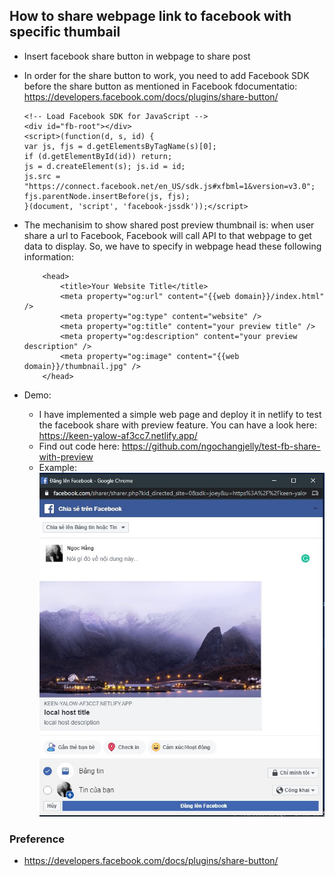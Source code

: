 ## How to share webpage link to facebook with specific thumbail

- Insert facebook share button in webpage to share post
- In order for the share button to work, you need to add Facebook SDK before the share button as mentioned in Facebook fdocumentatio: https://developers.facebook.com/docs/plugins/share-button/

    ```
    <!-- Load Facebook SDK for JavaScript -->
    <div id="fb-root"></div>
    <script>(function(d, s, id) {
    var js, fjs = d.getElementsByTagName(s)[0];
    if (d.getElementById(id)) return;
    js = d.createElement(s); js.id = id;
    js.src = "https://connect.facebook.net/en_US/sdk.js#xfbml=1&version=v3.0";
    fjs.parentNode.insertBefore(js, fjs);
    }(document, 'script', 'facebook-jssdk'));</script>

    ```
- The mechanisim to show shared post preview thumbnail is: when user share a url to Facebook, Facebook will call API to that webpage to get data to display. So, we have to specify in webpage head these following information:

    ```
        <head>
            <title>Your Website Title</title>
            <meta property="og:url" content="{{web domain}}/index.html" />
            <meta property="og:type" content="website" />
            <meta property="og:title" content="your preview title" />
            <meta property="og:description" content="your preview description" />
            <meta property="og:image" content="{{web domain}}/thumbnail.jpg" />
        </head>
    ```

- Demo:
    - I have implemented a simple web page and deploy it in netlify to test the facebook share with preview feature. You can have a look here: https://keen-yalow-af3cc7.netlify.app/
    - Find out code here: https://github.com/ngochangjelly/test-fb-share-with-preview
    - Example: ![exmaple pic](./example.jpg)


### Preference
- https://developers.facebook.com/docs/plugins/share-button/